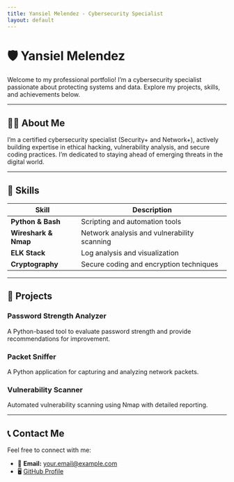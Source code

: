 ```yaml
---
title: Yansiel Melendez - Cybersecurity Specialist
layout: default
---
```


# 🛡️ Yansiel Melendez

Welcome to my professional portfolio! I’m a cybersecurity specialist passionate about protecting systems and data. Explore my projects, skills, and achievements below.

---

## 🧑‍💻 About Me

I’m a certified cybersecurity specialist (Security+ and Network+), actively building expertise in ethical hacking, vulnerability analysis, and secure coding practices. I’m dedicated to staying ahead of emerging threats in the digital world.

---

## 🔧 Skills

| **Skill**           | **Description**                              |
|----------------------|----------------------------------------------|
| **Python & Bash**    | Scripting and automation tools              |
| **Wireshark & Nmap** | Network analysis and vulnerability scanning |
| **ELK Stack**        | Log analysis and visualization              |
| **Cryptography**     | Secure coding and encryption techniques     |

---

## 🚀 Projects

### Password Strength Analyzer
A Python-based tool to evaluate password strength and provide recommendations for improvement.

### Packet Sniffer
A Python application for capturing and analyzing network packets.

### Vulnerability Scanner
Automated vulnerability scanning using Nmap with detailed reporting.

---

## 📞 Contact Me

Feel free to connect with me:

- 📧 **Email:** your.email@example.com
- 🖥️ [GitHub Profile](https://github.com/YMQSec)
